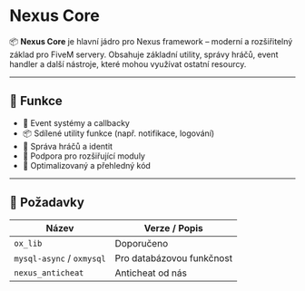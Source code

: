 # Nexus Core

📦 **Nexus Core** je hlavní jádro pro Nexus framework – moderní a rozšiřitelný základ pro FiveM servery. Obsahuje základní utility, správy hráčů, event handler a další nástroje, které mohou využívat ostatní resourcy.

---

## 🔧 Funkce

- 🔄 Event systémy a callbacky
- 📦 Sdílené utility funkce (např. notifikace, logování)
- 👥 Správa hráčů a identit
- 🧩 Podpora pro rozšiřující moduly
- 🧠 Optimalizovaný a přehledný kód

---

## 🧪 Požadavky

| Název            | Verze / Popis          |
|------------------|------------------------|
| `ox_lib`         | Doporučeno             |
| `mysql-async` / `oxmysql` | Pro databázovou funkčnost |
| `nexus_anticheat`    | Anticheat od nás |

